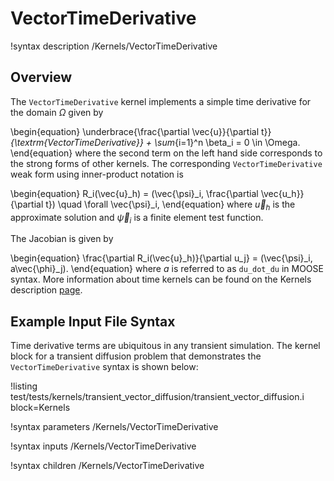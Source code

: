 # VectorTimeDerivative

!syntax description /Kernels/VectorTimeDerivative

## Overview

The `VectorTimeDerivative` kernel implements a simple time derivative for the domain $\Omega$ given by

\begin{equation}
\underbrace{\frac{\partial \vec{u}}{\partial t}}_{\textrm{VectorTimeDerivative}} +
\sum_{i=1}^n \beta_i = 0 \in \Omega.
\end{equation}
where the second term on the left hand side corresponds to the strong forms of
other kernels. The corresponding `VectorTimeDerivative` weak form using inner-product notation is

\begin{equation}
R_i(\vec{u}_h) = (\vec{\psi}_i, \frac{\partial \vec{u_h}}{\partial t}) \quad \forall \vec{\psi}_i,
\end{equation}
where $\vec{u}_h$ is the approximate solution and $\vec{\psi}_i$ is a finite element test function.

The Jacobian is given by

\begin{equation}
\frac{\partial R_i(\vec{u}_h)}{\partial u_j} = (\vec{\psi}_i, a\vec{\phi}_j).
\end{equation}
where $a$ is referred to as `du_dot_du` in MOOSE syntax. More information about time kernels can be
found on the Kernels description [page](syntax/Kernels/index.md).

## Example Input File Syntax

Time derivative terms are ubiquitous in any transient simulation. The kernel
block for a transient diffusion problem that demonstrates the
`VectorTimeDerivative` syntax is shown below:

!listing test/tests/kernels/transient_vector_diffusion/transient_vector_diffusion.i block=Kernels

!syntax parameters /Kernels/VectorTimeDerivative

!syntax inputs /Kernels/VectorTimeDerivative

!syntax children /Kernels/VectorTimeDerivative
